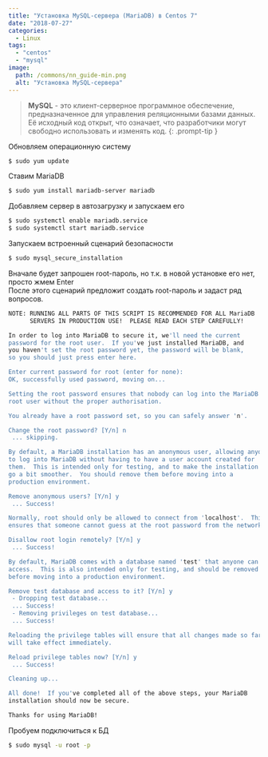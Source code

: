 ```yaml
---
title: "Установка MySQL-сервера (MariaDB) в Centos 7"
date: "2018-07-27"
categories: 
  - Linux
tags: 
  - "centos"
  - "mysql"
image:
  path: /commons/nn_guide-min.png
  alt: "Установка MySQL-сервера"
---
```


> **MySQL** - это клиент-серверное программное обеспечение, предназначенное для управления реляционными базами данных. Её исходный код открыт, что означает, что разработчики могут свободно использовать и изменять код.
{: .prompt-tip }

Обновляем операционную систему

```sh
$ sudo yum update
```

Ставим MariaDB

```sh
$ sudo yum install mariadb-server mariadb
```

Добавляем сервер в автозагрузку и запускаем его

```sh
$ sudo systemctl enable mariadb.service
$ sudo systemctl start mariadb.service
```

Запускаем встроенный сценарий безопасности

```sh
$ sudo mysql_secure_installation
```

Вначале будет запрошен root-пароль, но т.к. в новой установке его нет, просто жмем Enter  
После этого сценарий предложит создать root-пароль и задаст ряд вопросов.

```sh
NOTE: RUNNING ALL PARTS OF THIS SCRIPT IS RECOMMENDED FOR ALL MariaDB
      SERVERS IN PRODUCTION USE!  PLEASE READ EACH STEP CAREFULLY!

In order to log into MariaDB to secure it, we'll need the current
password for the root user.  If you've just installed MariaDB, and
you haven't set the root password yet, the password will be blank,
so you should just press enter here.

Enter current password for root (enter for none): 
OK, successfully used password, moving on...

Setting the root password ensures that nobody can log into the MariaDB
root user without the proper authorisation.

You already have a root password set, so you can safely answer 'n'.

Change the root password? [Y/n] n
 ... skipping.

By default, a MariaDB installation has an anonymous user, allowing anyone
to log into MariaDB without having to have a user account created for
them.  This is intended only for testing, and to make the installation
go a bit smoother.  You should remove them before moving into a
production environment.

Remove anonymous users? [Y/n] y
 ... Success!

Normally, root should only be allowed to connect from 'localhost'.  This
ensures that someone cannot guess at the root password from the network.

Disallow root login remotely? [Y/n] y
 ... Success!

By default, MariaDB comes with a database named 'test' that anyone can
access.  This is also intended only for testing, and should be removed
before moving into a production environment.

Remove test database and access to it? [Y/n] y
 - Dropping test database...
 ... Success!
 - Removing privileges on test database...
 ... Success!

Reloading the privilege tables will ensure that all changes made so far
will take effect immediately.

Reload privilege tables now? [Y/n] y
 ... Success!

Cleaning up...

All done!  If you've completed all of the above steps, your MariaDB
installation should now be secure.

Thanks for using MariaDB!
```

Пробуем подключиться к БД

```sh
$ sudo mysql -u root -p
```
